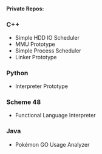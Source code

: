 
#### Private Repos:

### C++
- Simple HDD IO Scheduler
- MMU Prototype
- Simple Process Scheduler
- Linker Prototype

### Python
- Interpreter Prototype

### Scheme 48
- Functional Language Interpreter

### Java
- Pokémon GO Usage Analyzer
